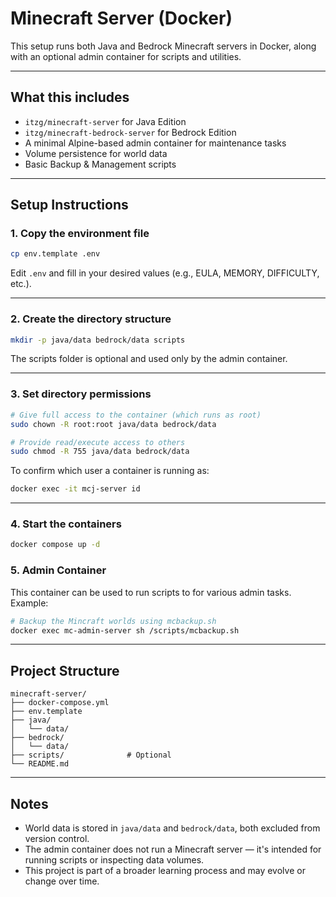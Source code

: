# Minecraft Server (Docker)

This setup runs both Java and Bedrock Minecraft servers in Docker, along with an optional admin container for scripts and utilities.

---

## What this includes

- `itzg/minecraft-server` for Java Edition
- `itzg/minecraft-bedrock-server` for Bedrock Edition
- A minimal Alpine-based admin container for maintenance tasks
- Volume persistence for world data
- Basic Backup & Management scripts

---

## Setup Instructions

### 1. Copy the environment file

```bash
cp env.template .env
```
Edit `.env` and fill in your desired values (e.g., EULA, MEMORY, DIFFICULTY, etc.).

---

### 2. Create the directory structure
```bash
mkdir -p java/data bedrock/data scripts
```
The scripts folder is optional and used only by the admin container.

---

### 3. Set directory permissions
```bash
# Give full access to the container (which runs as root)
sudo chown -R root:root java/data bedrock/data

# Provide read/execute access to others
sudo chmod -R 755 java/data bedrock/data
```

To confirm which user a container is running as:
```bash
docker exec -it mcj-server id
```

---

### 4. Start the containers
```bash
docker compose up -d
```

### 5. Admin Container
This container can be used to run scripts to for various admin tasks. Example:
```bash
# Backup the Mincraft worlds using mcbackup.sh
docker exec mc-admin-server sh /scripts/mcbackup.sh

```

---

## Project Structure
```plaintext
minecraft-server/
├── docker-compose.yml
├── env.template
├── java/
│   └── data/
├── bedrock/
│   └── data/
├── scripts/              # Optional
└── README.md
```

---

## Notes
- World data is stored in `java/data` and `bedrock/data`, both excluded from version control.
- The admin container does not run a Minecraft server — it's intended for running scripts or inspecting data volumes.
- This project is part of a broader learning process and may evolve or change over time.
